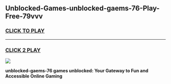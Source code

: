 
## Unblocked-Games-unblocked-gaems-76-Play-Free-79vvv
<h3>
<a href="https://premium76.site?title=unblocked-gaems-76&ref=18A1">CLICK TO PLAY</a></h3>
<hr>

<h3>
<a href="https://premium76.site?title=unblocked-gaems-76&ref=18A1">CLICK 2 PLAY</a>
  
</h3>

<a href="https://premium76.site?title=unblocked-gaems-76&ref=18A1"><img src="https://clearcache.store/games.png"></a>


**unblocked-gaems-76 games unblocked: Your Gateway to Fun and Accessible Online Gaming**

